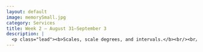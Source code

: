 ```yaml
---
layout: default
image: memorySmall.jpg
category: Services
title: Week 2 – August 31–September 3
description: |
  <p class="lead"><b>Scales, scale degrees, and intervals.</b><br/><br/>How are melodies organized in terms of their pitch content? How do we transpose a melody to a different register while still retaining its intervallic shape?<br/><br/><a href="/week2/">Read more...</a></p>
---
```

